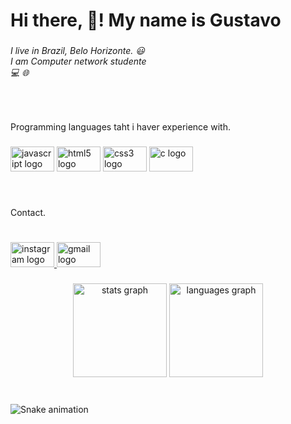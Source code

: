 <h1 align="left">Hi there, 👋! My name is Gustavo</h1>

###

<h6 align="left">I live in Brazil, Belo Horizonte. 😃<br>I am Computer network studente <br>💻 🌐</h6>

###

<p align="left"></p>

###

<br clear="both">

<p align="left">Programming languages taht i haver experience with.</p>

###

<div align="left">
  <img src="https://cdn.jsdelivr.net/gh/devicons/devicon/icons/javascript/javascript-original.svg" height="40" width="70" alt="javascript logo"  />
  <img src="https://cdn.jsdelivr.net/gh/devicons/devicon/icons/html5/html5-original.svg" height="40" width="70" alt="html5 logo"  />
  <img src="https://cdn.jsdelivr.net/gh/devicons/devicon/icons/css3/css3-original.svg" height="40" width="70" alt="css3 logo"  />
  <img src="https://cdn.jsdelivr.net/gh/devicons/devicon/icons/c/c-original.svg" height="40" width="70" alt="c logo"  />
</div>

###

<p align="left"></p>

###

<br clear="both">

<p align="left">Contact.</p>

###

<br clear="both">

<div align="left">
  <a href="https:/instagram.com/gustavuu17" target="_blank">
    <img src="https://raw.githubusercontent.com/maurodesouza/profile-readme-generator/master/src/assets/icons/social/instagram/default.svg" width="70" height="40" alt="instagram logo"  />
  </a>
  <a href="gustavowilliam2004@gmail.com" target="_blank">
    <img src="https://raw.githubusercontent.com/maurodesouza/profile-readme-generator/master/src/assets/icons/social/gmail/default.svg" width="70" height="40" alt="gmail logo"  />
  </a>
</div>

###

<p align="left"></p>

###

<div align="center">
  <img src="https://github-readme-stats.vercel.app/api?hide_title=false&hide_rank=false&show_icons=true&include_all_commits=true&count_private=true&disable_animations=false&theme=dracula&locale=pt-br&hide_border=false&custom_title=Estatisticas do GithHub do @gustavowilli&username=gustavowilli" height="150" alt="stats graph"  />
  <img src="https://github-readme-stats.vercel.app/api/top-langs?locale=en&hide_title=false&layout=compact&card_width=320&langs_count=5&theme=dracula&hide_border=false&username=gustavowilli" height="150" alt="languages graph"  />
</div>

###

<br clear="both">

<img href="https://raw.githubusercontent.com/gustavowilli/gustavowilli/blob/output/snake.svg" alt="Snake animation" />

###
